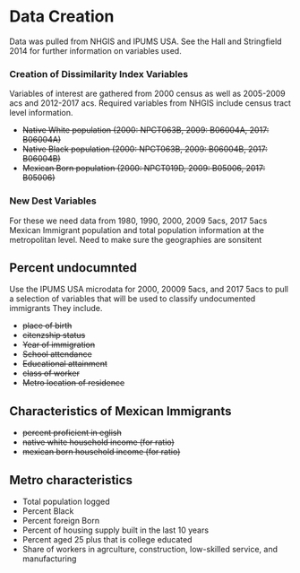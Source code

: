 # Data Creation  
Data was pulled from NHGIS and IPUMS USA. See the Hall and Stringfield 2014 for further information on variables used. 

### Creation of Dissimilarity Index Variables  

Variables of interest are gathered from 2000 census as well as 2005-2009 acs and 2012-2017 acs. Required variables from NHGIS include census tract level information.

- ~~Native White population (2000: NPCT063B, 2009: B06004A, 2017: B06004A)~~  
- ~~Native Black population (2000: NPCT063B, 2009: B06004B, 2017: B06004B)~~  
- ~~Mexican Born population (2000: NPCT019D, 2009: B05006, 2017: B05006)~~  

### New Dest Variables  

For these we need data from 1980, 1990, 2000, 2009 5acs, 2017 5acs Mexican Immigrant population and total population information at the metropolitan level. Need to make sure the geographies are sonsitent  


## Percent undocumnted  
Use the IPUMS USA microdata for 2000, 20009 5acs, and 2017 5acs to pull a selection of variables that will be used to classify undocumented immigrants They include.  

- ~~place of birth~~  
- ~~citenzship status~~  
- ~~Year of immigration~~  
- ~~School attendance~~  
- ~~Educational attainment~~  
- ~~class of worker~~  
- ~~Metro location of residence~~

## Characteristics of Mexican Immigrants  

- ~~percent proficient in eglish~~  
- ~~native white household income (for ratio)~~  
- ~~mexican born household income (for ratio)~~  

## Metro characteristics  
- Total population logged  
- Percent Black  
- Percent foreign Born  
- Percent of housing supply built in the last 10 years  
- Percent aged 25 plus that is college educated  
- Share of workers in agrculture, construction, low-skilled service, and manufacturing  
